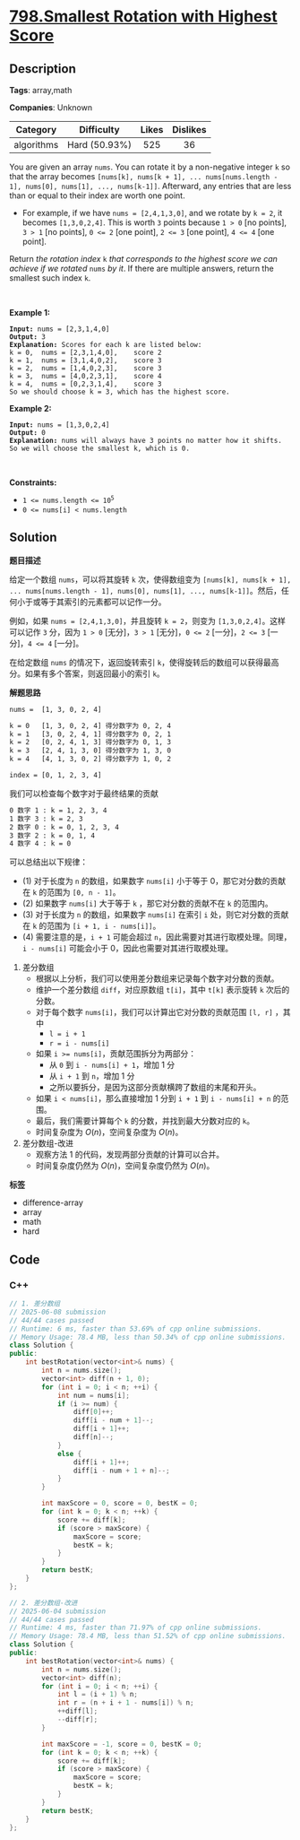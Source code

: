 # [798.Smallest Rotation with Highest Score](https://leetcode.com/problems/smallest-rotation-with-highest-score/description/)

## Description

**Tags**: array,math

**Companies**: Unknown

|  Category  |  Difficulty   | Likes | Dislikes |
| :--------: | :-----------: | :---: | :------: |
| algorithms | Hard (50.93%) |  525  |    36    |

<p>You are given an array <code>nums</code>. You can rotate it by a non-negative integer <code>k</code> so that the array becomes <code>[nums[k], nums[k + 1], ... nums[nums.length - 1], nums[0], nums[1], ..., nums[k-1]]</code>. Afterward, any entries that are less than or equal to their index are worth one point.</p>
<ul>
  <li>For example, if we have <code>nums = [2,4,1,3,0]</code>, and we rotate by <code>k = 2</code>, it becomes <code>[1,3,0,2,4]</code>. This is worth <code>3</code> points because <code>1 &gt; 0</code> [no points], <code>3 &gt; 1</code> [no points], <code>0 &lt;= 2</code> [one point], <code>2 &lt;= 3</code> [one point], <code>4 &lt;= 4</code> [one point].</li>
</ul>
<p>Return <em>the rotation index </em><code>k</code><em> that corresponds to the highest score we can achieve if we rotated </em><code>nums</code><em> by it</em>. If there are multiple answers, return the smallest such index <code>k</code>.</p>
<p>&nbsp;</p>
<p><strong class="example">Example 1:</strong></p>
<pre><code><strong>Input:</strong> nums = [2,3,1,4,0]
<strong>Output:</strong> 3
<strong>Explanation:</strong> Scores for each k are listed below:
k = 0,  nums = [2,3,1,4,0],    score 2
k = 1,  nums = [3,1,4,0,2],    score 3
k = 2,  nums = [1,4,0,2,3],    score 3
k = 3,  nums = [4,0,2,3,1],    score 4
k = 4,  nums = [0,2,3,1,4],    score 3
So we should choose k = 3, which has the highest score.</code></pre>
<p><strong class="example">Example 2:</strong></p>
<pre><code><strong>Input:</strong> nums = [1,3,0,2,4]
<strong>Output:</strong> 0
<strong>Explanation:</strong> nums will always have 3 points no matter how it shifts.
So we will choose the smallest k, which is 0.</code></pre>
<p>&nbsp;</p>
<p><strong>Constraints:</strong></p>
<ul>
  <li><code>1 &lt;= nums.length &lt;= 10<sup>5</sup></code></li>
  <li><code>0 &lt;= nums[i] &lt; nums.length</code></li>
</ul>

## Solution

**题目描述**

给定一个数组 `nums`，可以将其旋转 `k` 次，使得数组变为 `[nums[k], nums[k + 1], ... nums[nums.length - 1], nums[0], nums[1], ..., nums[k-1]]`。然后，任何小于或等于其索引的元素都可以记作一分。

例如，如果 `nums = [2,4,1,3,0]`，并且旋转 `k = 2`，则变为 `[1,3,0,2,4]`。这样可以记作 `3` 分，因为 `1 > 0` [无分]，`3 > 1` [无分]，`0 <= 2` [一分]，`2 <= 3` [一分]，`4 <= 4` [一分]。

在给定数组 `nums` 的情况下，返回旋转索引 `k`，使得旋转后的数组可以获得最高分。如果有多个答案，则返回最小的索引 `k`。

**解题思路**


```txt
nums =  [1, 3, 0, 2, 4]

k = 0   [1, 3, 0, 2, 4] 得分数字为 0, 2, 4
k = 1   [3, 0, 2, 4, 1] 得分数字为 0, 2, 1
k = 2   [0, 2, 4, 1, 3] 得分数字为 0, 1, 3
k = 3   [2, 4, 1, 3, 0] 得分数字为 1, 3, 0
k = 4   [4, 1, 3, 0, 2] 得分数字为 1, 0, 2

index = [0, 1, 2, 3, 4]
```

我们可以检查每个数字对于最终结果的贡献

```txt
0 数字 1 : k = 1, 2, 3, 4
1 数字 3 : k = 2, 3
2 数字 0 : k = 0, 1, 2, 3, 4
3 数字 2 : k = 0, 1, 4
4 数字 4 : k = 0
```

可以总结出以下规律：

- (1) 对于长度为 `n` 的数组，如果数字 `nums[i]` 小于等于 0，那它对分数的贡献在 `k` 的范围为 `[0, n - 1]`。
- (2) 如果数字 `nums[i]` 大于等于 `k` ，那它对分数的贡献不在 `k` 的范围内。
- (3) 对于长度为 `n` 的数组，如果数字 `nums[i]` 在索引 `i` 处，则它对分数的贡献在 `k` 的范围为 `[i + 1, i - nums[i]]`。
- (4) 需要注意的是，`i + 1` 可能会超过 `n`，因此需要对其进行取模处理。同理，`i - nums[i]` 可能会小于 0，因此也需要对其进行取模处理。

1. 差分数组
   - 根据以上分析，我们可以使用差分数组来记录每个数字对分数的贡献。
   - 维护一个差分数组 `diff`，对应原数组 `t[i]`，其中 `t[k]` 表示旋转 `k` 次后的分数。
   - 对于每个数字 `nums[i]`，我们可以计算出它对分数的贡献范围 `[l, r]` ，其中
     - `l = i + 1`
     - `r = i - nums[i]`
   - 如果 `i >= nums[i]`，贡献范围拆分为两部分：
     - 从 `0` 到 `i - nums[i] + 1`，增加 1 分
     - 从 `i + 1` 到 `n`，增加 1 分
     - 之所以要拆分，是因为这部分贡献横跨了数组的末尾和开头。
   - 如果 `i < nums[i]`，那么直接增加 1 分到 `i + 1` 到 `i - nums[i] + n` 的范围。
   - 最后，我们需要计算每个 `k` 的分数，并找到最大分数对应的 `k`。
   - 时间复杂度为 $O(n)$，空间复杂度为 $O(n)$。
2. 差分数组-改进
   - 观察方法 1 的代码，发现两部分贡献的计算可以合并。
   - 时间复杂度仍然为 $O(n)$，空间复杂度仍然为 $O(n)$。

**标签**

- difference-array
- array
- math
- hard

<!-- code start -->
## Code

### C++

```cpp
// 1. 差分数组
// 2025-06-08 submission
// 44/44 cases passed
// Runtime: 6 ms, faster than 53.69% of cpp online submissions.
// Memory Usage: 78.4 MB, less than 50.34% of cpp online submissions.
class Solution {
public:
    int bestRotation(vector<int>& nums) {
        int n = nums.size();
        vector<int> diff(n + 1, 0);
        for (int i = 0; i < n; ++i) {
            int num = nums[i];
            if (i >= num) {
                diff[0]++;
                diff[i - num + 1]--;
                diff[i + 1]++;
                diff[n]--;
            }
            else {
                diff[i + 1]++;
                diff[i - num + 1 + n]--;
            }
        }

        int maxScore = 0, score = 0, bestK = 0;
        for (int k = 0; k < n; ++k) {
            score += diff[k];
            if (score > maxScore) {
                maxScore = score;
                bestK = k;
            }
        }
        return bestK;
    }
};
```

```cpp
// 2. 差分数组-改进
// 2025-06-04 submission
// 44/44 cases passed
// Runtime: 4 ms, faster than 71.97% of cpp online submissions.
// Memory Usage: 78.4 MB, less than 51.52% of cpp online submissions.
class Solution {
public:
    int bestRotation(vector<int>& nums) {
        int n = nums.size();
        vector<int> diff(n);
        for (int i = 0; i < n; ++i) {
            int l = (i + 1) % n;
            int r = (n + i + 1 - nums[i]) % n;
            ++diff[l];
            --diff[r];
        }

        int maxScore = -1, score = 0, bestK = 0;
        for (int k = 0; k < n; ++k) {
            score += diff[k];
            if (score > maxScore) {
                maxScore = score;
                bestK = k;
            }
        }
        return bestK;
    }
};
```

<!-- code end -->
